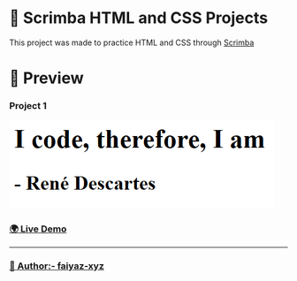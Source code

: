 # 🚀 Scrimba HTML and CSS Projects

This project was made to practice HTML and CSS through [Scrimba](https://scrimba.com/learn-html-and-css-c0p)

# 📸 Preview

### Project 1

![Project 1 Preview](./Project%201/project1.png)

### [🌍 Live Demo]()

---

### [👤 Author:- faiyaz-xyz](https://github.com/faiyaz-xyz)
